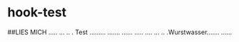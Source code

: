 # hook-test

##LIES MICH
.....
...
..
.
Test
.........
.......
......
.....
....
...
..
.Wurstwasser.......
......
